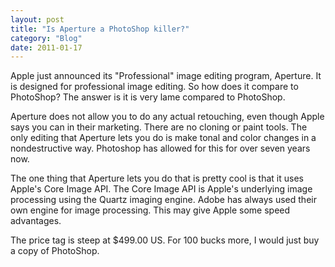 ```yaml
---
layout: post
title: "Is Aperture a PhotoShop killer?"
category: "Blog"
date: 2011-01-17
---
```



Apple just announced its "Professional" image editing program, Aperture. It is designed for professional image editing. So how does it compare to PhotoShop? The answer is it is very lame compared to PhotoShop.

Aperture does not allow you to do any actual retouching, even though Apple says you can in their marketing. There are no cloning or paint tools. The only editing that Aperture lets you do is make tonal and color changes in a nondestructive way. Photoshop has allowed for this for over seven years now.

The one thing that Aperture lets you do that is pretty cool is that it uses Apple's Core Image API. The Core Image API is Apple's underlying image processing using the Quartz imaging engine. Adobe has always used their own engine for image processing. This may give Apple some speed advantages.

The price tag is steep at $499.00 US. For 100 bucks more, I would just buy a copy of PhotoShop.